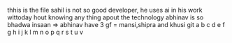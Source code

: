 thhis is the file
sahil is not so good developer, he uses ai in his work wittoday hout knowing any thing apout the technology
abhinav is so bhadwa insaan
=> abhinav have 3 gf = mansi,shipra and khusi
git 
a b c d  e  f g h i j k l m n o p q r s t u v
